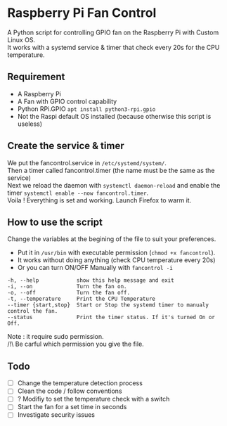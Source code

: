 # Raspberry Pi Fan Control
A Python script for controlling GPIO fan on the Raspberry Pi with Custom Linux OS. <br>
It works with a systemd service & timer that check every 20s for the CPU temperature. <br>
## Requirement
- A Raspberry Pi
- A Fan with GPIO control capability
- Python RPi.GPIO `apt install python3-rpi.gpio`
- Not the Raspi default OS installed (because otherwise this script is useless)

## Create the service & timer

We put the fancontrol.service in `/etc/systemd/system/`.<br>
Then a timer called fancontrol.timer (the name must be the same as the service) <br>
Next we reload the daemon with `systemctl daemon-reload` and enable the timer `systemctl enable --now fancontrol.timer`.<br>
Voila ! Everything is set and working. Launch Firefox to warm it.

## How to use the script
Change the variables at the begining of the file to suit your preferences.

- Put it in `/usr/bin` with executable permission (`chmod +x fancontrol`).
- It works without doing anything (check CPU temperature every 20s)
- Or you can turn ON/OFF Manually with `fancontrol -i`
````
-h, --help            show this help message and exit
-i, --on              Turn the fan on.
-o, --off             Turn the fan off.
-t, --temperature     Print the CPU Temperature
--timer {start,stop}  Start or Stop the systemd timer to manualy control the fan.
--status              Print the timer status. If it's turned On or Off.
````
Note : it require sudo permission.<br>
/!\ Be carful which permission you give the file.

## Todo
- [ ] Change the temperature detection process 
- [ ] Clean the code / follow conventions
- [ ] ? Modifiy to set the temperature check with a switch
- [ ] Start the fan for a set time in seconds
- [ ] Investigate security issues

